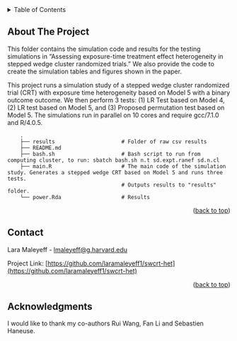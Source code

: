 <!-- TABLE OF CONTENTS -->
<details>
  <summary>Table of Contents</summary>
  <ol>
    <li>
      <a href="#about-the-project">About The Project</a>
    </li>
    <li><a href="#contact">Contact</a></li>
    <li><a href="#acknowledgments">Acknowledgments</a></li>
  </ol>
</details>



<!-- ABOUT  -->
## About The Project

This folder contains the simulation code and results for the testing simulations in “Assessing exposure-time treatment effect heterogeneity in stepped wedge cluster randomized trials.” We also provide the code to create the simulation tables and figures shown in the paper. 

This project runs a simulation study of a stepped wedge cluster randomized trial (CRT) with exposure time heterogeneity based on Model 5 with a binary outcome outcome. We then perform 3 tests: (1) LR Test based on Model 4, (2) LR test based on Model 5, and (3) Proposed permutation test based on Model 5. The simulations run in parallel on 10 cores and require gcc/7.1.0 and R/4.0.5.
       
        .
        ├── results                     # Folder of raw csv results
        ├── README.md
        ├── bash.sh                     # Bash script to run from computing cluster, to run: sbatch bash.sh n.t sd.expt.ranef sd.n.cl
        ├── main.R                      # The main code of the simulation study. Generates a stepped wedge CRT based on Model 5 and runs three tests.   
                                        # Outputs results to "results" folder.
        └── power.Rda                   # Results 
      


<p align="right">(<a href="#readme-top">back to top</a>)</p>

<!-- CONTACT -->
## Contact

Lara Maleyeff - lmaleyeff@g.harvard.edu

Project Link: [https://github.com/laramaleyeff1/swcrt-het](https://github.com/laramaleyeff1/swcrt-het)

<p align="right">(<a href="#readme-top">back to top</a>)</p>


<!-- ACKNOWLEDGMENTS -->
## Acknowledgments

I would like to thank my co-authors Rui Wang, Fan Li and Sebastien Haneuse.
